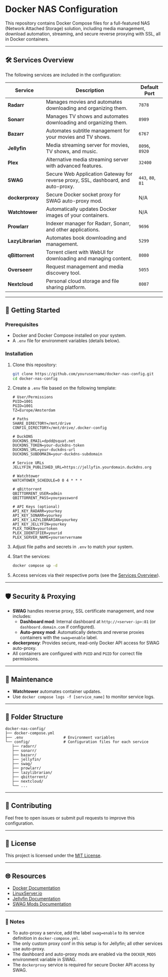
# Docker NAS Configuration

This repository contains Docker Compose files for a full-featured NAS (Network Attached Storage) solution, including media management, download automation, streaming, and secure reverse proxying with SSL, all in Docker containers.

---


## 🛠️ Services Overview

The following services are included in the configuration:

| Service         | Description                                                                 | Default Port |
|------------------|-----------------------------------------------------------------------------|--------------|
| **Radarr**      | Manages movies and automates downloading and organizing them.              | `7878`       |
| **Sonarr**      | Manages TV shows and automates downloading and organizing them.            | `8989`       |
| **Bazarr**      | Automates subtitle management for your movies and TV shows.                | `6767`       |
| **Jellyfin**    | Media streaming server for movies, TV shows, and music.                   | `8096`, `8920` |
| **Plex**        | Alternative media streaming server with advanced features.                 | `32400`      |
| **SWAG**        | Secure Web Application Gateway for reverse proxy, SSL, dashboard, and auto-proxy. | `443`, `80`, `81` |
| **dockerproxy** | Secure Docker socket proxy for SWAG auto-proxy mod.                        | N/A          |
| **Watchtower**  | Automatically updates Docker images of your containers.                    | N/A          |
| **Prowlarr**    | Indexer manager for Radarr, Sonarr, and other applications.                | `9696`       |
| **LazyLibrarian** | Automates book downloading and management.                               | `5299`       |
| **qBittorrent** | Torrent client with WebUI for downloading and managing content.            | `8080`       |
| **Overseerr**   | Request management and media discovery tool.                               | `5055`       |
| **Nextcloud**   | Personal cloud storage and file sharing platform.                          | `8087`       |

---

## 🚀 Getting Started

### Prerequisites
- Docker and Docker Compose installed on your system.
- A `.env` file for environment variables (details below).


### Installation
1. Clone this repository:
   ```bash
   git clone https://github.com/yourusername/docker-nas-config.git
   cd docker-nas-config
   ```

2. Create a `.env` file based on the following template:
   ```env
   # User/Permissions
   PUID=1001
   PGID=1001
   TZ=Europe/Amsterdam

   # Paths
   SHARE_DIRECTORY=/mnt/drive
   CONFIG_DIRECTORY=/mnt/drive/.docker-config

   # DuckDNS
   DUCKDNS_EMAIL=dpdd@squat.net
   DUCKDNS_TOKEN=your-duckdns-token
   DUCKDNS_URL=your-duckdns-url
   DUCKDNS_SUBDOMAIN=your-duckdns-subdomain

   # Service URLs
   JELLYFIN_PUBLISHED_URL=https://jellyfin.yourdomain.duckdns.org

   # Watchtower
   WATCHTOWER_SCHEDULE=0 0 4 * * *

   # qBittorrent
   QBITTORRENT_USER=admin
   QBITTORRENT_PASS=yourpassword

   # API Keys (optional)
   API_KEY_RADARR=yourkey
   API_KEY_SONARR=yourkey
   API_KEY_LAZYLIBRARIAN=yourkey
   API_KEY_JELLYFIN=yourkey
   PLEX_TOKEN=yourtoken
   PLEX_IDENTIFIER=yourid
   PLEX_SERVER_NAME=yourservername
   ```

3. Adjust file paths and secrets in `.env` to match your system.

4. Start the services:
   ```bash
   docker compose up -d
   ```

5. Access services via their respective ports (see the [Services Overview](#services-overview)).

---


## 🛡️ Security & Proxying
- **SWAG** handles reverse proxy, SSL certificate management, and now includes:
   - **Dashboard mod**: Internal dashboard at `http://<server-ip>:81` (or `dashboard.domain.com` if configured).
   - **Auto-proxy mod**: Automatically detects and reverse proxies containers with the `swag=enable` label.
- **dockerproxy**: Provides secure, read-only Docker API access for SWAG auto-proxy.
- All containers are configured with `PUID` and `PGID` for correct file permissions.

---


## 🧹 Maintenance
- **Watchtower** automates container updates.
- Use `docker compose logs -f [service_name]` to monitor service logs.

---


## 📂 Folder Structure

```plaintext
docker-nas-config/
├── docker-compose.yml
├── .env                  # Environment variables
└── config/               # Configuration files for each service
   ├── radarr/
   ├── sonarr/
   ├── bazarr/
   ├── jellyfin/
   ├── swag/
   ├── prowlarr/
   ├── lazylibrarian/
   ├── qbittorrent/
   ├── nextcloud/
   └── ...
```

---


## 🤝 Contributing
Feel free to open issues or submit pull requests to improve this configuration.

---


## 📜 License
This project is licensed under the [MIT License](LICENSE).

---


## 🌐 Resources
- [Docker Documentation](https://docs.docker.com/)
- [LinuxServer.io](https://www.linuxserver.io/)
- [Jellyfin Documentation](https://jellyfin.org/docs/)
- [SWAG Mods Documentation](https://github.com/linuxserver/docker-mods)

---

### 📝 Notes
- To auto-proxy a service, add the label `swag=enable` to its service definition in `docker-compose.yml`.
- The only custom proxy conf in this setup is for Jellyfin; all other services use auto-proxy.
- The dashboard and auto-proxy mods are enabled via the `DOCKER_MODS` environment variable in SWAG.
- The `dockerproxy` service is required for secure Docker API access by SWAG.
